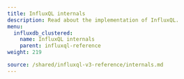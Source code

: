 ```yaml
---
title: InfluxQL internals
description: Read about the implementation of InfluxQL.
menu:
  influxdb_clustered:
    name: InfluxQL internals
    parent: influxql-reference
weight: 219

source: /shared/influxql-v3-reference/internals.md
---
```


<!-- 
The content of this page is at /shared/influxql-v3-reference/internals.md
-->
